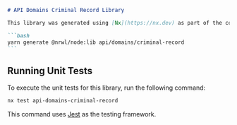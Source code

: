 ````markdown
# API Domains Criminal Record Library

This library was generated using [Nx](https://nx.dev) as part of the command:

```bash
yarn generate @nrwl/node:lib api/domains/criminal-record
```
````

## Running Unit Tests

To execute the unit tests for this library, run the following command:

```bash
nx test api-domains-criminal-record
```

This command uses [Jest](https://jestjs.io) as the testing framework.

```

```
